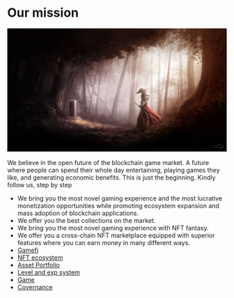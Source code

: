 # Our mission

![banner zurag oruulna](../.gitbook/assets/wp6177681.jpg)

We believe in the open future of the blockchain game market. A future where people can spend their whole day entertaining, playing games they like, and generating economic benefits. This is just the beginning. Kindly follow us, step by step

* We bring you the most novel gaming experience and the most lucrative monetization opportunities while promoting ecosystem expansion and mass adoption of blockchain applications.
* We offer you the best collections on the market.
* We bring you the most novel gaming experience with NFT fantasy.
* We offer you a cross-chain NFT marketplace equipped with superior features where you can earn money in many different ways.
* [Gamefi](gamefi/)
* [NFT ecosystem](nft-ecosystem.md)
* [Asset Portfolio](asset-portfolio.md)
* [Level and exp system](level-and-exp-system/)
* [Game](game/)
* [Covernance](../community/governance.md)

## 

